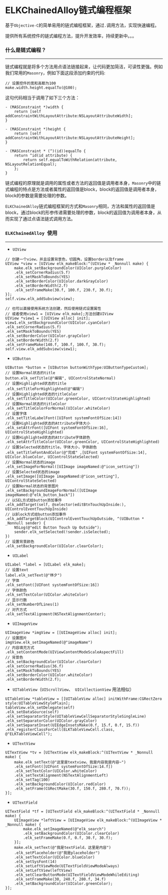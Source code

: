 # ELKChainedAlloy链式编程框架

基于```Objective-C```的简单易用的链式编程框架，通过``` . ```调用方法，实现快速编程。  

提供所有系统控件的链式编程方法，提升开发效率，持续更新中。。。

### 什么是链式编程？    
----

链式编程就是将多个方法用点语法链接起来，让代码更加简洁，可读性更强。例如我们常用的``` Masonry ```，例如下面这段添加约束的代码:

```
// 设置控件的宽和高都为100
make.width.height.equalTo(@100);
```

这句代码相当于调用了如下三个方法：

```
- (MASConstraint *)width {
    return [self addConstraintWithLayoutAttribute:NSLayoutAttributeWidth];
}

- (MASConstraint *)height {
    return [self addConstraintWithLayoutAttribute:NSLayoutAttributeHeight];
}

- (MASConstraint * (^)(id))equalTo {
    return ^id(id attribute) {
        return self.equalToWithRelation(attribute, NSLayoutRelationEqual);
    };
}
```

链式编程的原理就是调用的属性或者方法的返回值是调用者本身，``` Masonry ```中的链式编程的特点是方法或者属性的返回值是block，block的返回值是调用者本身，block的参数是需要处理的参数。    

``` ELKChainedAlloy ```链式编程框架的方式和``` Masonry ```相同，方法和属性的返回值是block，通过block的形参传递需要处理的参数，block的返回值为调用者本身，从而实现了通过点语法链式调用方法。

### ``` ELKChainedAlloy  ```使用    
----

* ``` UIView ```

```
// 创建一个view，并且设置背景色，切圆角，设置border以及frame
UIView *view = [UIView elk_makeBlock:^(UIView * _Nonnull make) {
    make.elk_setBackgroundColor(UIColor.purpleColor)
    .elk_setCornerRadius(5.f)
    .elk_setMaskToBounds(YES)
    .elk_setBorderColor(UIColor.darkGrayColor)
    .elk_setBorderWidth(2.f)
    .elk_setFrameMake(30.f, 100.f, 230.f, 30.f);
}];
self.view.elk_addSubview(view);

// 也可以直接使用系统方法创建，然后使用链式设置属性
// 或者使用view1 = [UIView elk_make];方法创建UIView
UIView *view1 = [[UIView alloc] init];
view1.elk_setBackgroundColor(UIColor.cyanColor)
.elk_setCornerRadius(5.f)
.elk_setMaskToBounds(YES)
.elk_setBorderColor(UIColor.grayColor)
.elk_setBorderWidth(2.f)
.elk_setFrameMake(140.f, 100.f, 100.f, 30.f);
self.view.elk_addSubview(view1);
```

* ``` UIButton ```

```
UIButton *button = [UIButton buttonWithType:UIButtonTypeCustom];
// 设置Normal状态的title
button.elk_setTitle(@"编辑", UIControlStateNormal)
// 设置Highlighted状态的title
.elk_setTitleForHighlighted(@"编辑")
// 设置Highlighted状态的titleColor
.elk_setTitleColor(UIColor.greenColor, UIControlStateHighlighted)
// 设置Normal状态的titleColor
.elk_setTitleColorForNormal(UIColor.whiteColor)
// 设置字体
.elk_setTitleLabelFont([UIFont systemFontOfSize:14])
// 设置Highlighted状态的Attribute字体大小
.elk_setAttrFont([UIFont systemFontOfSize:16], UIControlStateHighlighted)
// 设置Highlighted状态的Attribute字体颜色
.elk_setAttrTitleColor(UIColor.greenColor, UIControlStateHighlighted)
// 设置Selected状态的title，字体大小，字体颜色
.elk_setTitleFontAndColor(@"完成" ,[UIFont systemFontOfSize:14], UIColor.blueColor, UIControlStateSelected)
// 设置Normal状态的image
.elk_setImageForNormal([UIImage imageNamed:@"icon_setting"])
// 设置Selected状态的image
.elk_setImage([UIImage imageNamed:@"icon_setting"], UIControlStateSelected)
// 设置Normal状态的背景图片
.elk_setBackgroundImageForNormal([UIImage imageNamed:@"elk_button_back"])
// 以SEL方式给button添加事件
.elk_addTarget(self, @selector(editBtnTouchUpInside:), UIControlEventTouchUpInside)
// 以Block方式给button添加事件
.elk_addTargetBlock(UIControlEventTouchUpOutside, ^(UIButton * _Nonnull sender) {
    NSLog(@"edit Button Touch Up Outside");
    sender.elk_setSelected(!sender.isSelected);
})
// 设置背景颜色
.elk_setBackgroundColor(UIColor.clearColor);
```

* ``` UILabel ```

```
UILabel *label = [UILabel elk_make];
// 设置text
label.elk_setText(@"林夕")
// 字体
.elk_setFont([UIFont systemFontOfSize:16])
// 字体颜色
.elk_setTextColor(UIColor.whiteColor)
// 显示行数
.elk_setNumberOfLines(1)
// 对齐方式
.elk_setTextAlignment(NSTextAlignmentCenter);
```

* ``` UIImageView ```

```
UIImageView *imgView = [[UIImageView alloc] init];
// 设置图片
imgView.elk_setImageNamed(@"imageName")
// 内容填充方式
.elk_setContentMode(UIViewContentModeScaleAspectFill)
// 背景色
.elk_setBackgroundColor(UIColor.clearColor)
.elk_setCornerRadius(36.f)
.elk_setMaskToBounds(YES)
.elk_setBorderColor(UIColor.whiteColor)
.elk_setBorderWidth(2.f);
```

* ``` UITableView ```（```UIScrollView```、``` UICollectionView``` 用法相似）

```
UITableView *tableView = [[UITableView alloc] initWithFrame:CGRectZero style:UITableViewStylePlain];
tableView.elk_setDelegate(self)
.elk_setDataSource(self)
.elk_setSeparatorStyle(UITableViewCellSeparatorStyleSingleLine)
.elk_setSeparatorColor(UIColor.grayColor)
.elk_setSeparatInset(UIEdgeInsetsMake(0.f, 15.f, 0.f, 15.f))
.elk_registerClassForCell(ELKTableViewCell.class, @"ELKTableViewCell");
```

* ``` UITextView ```

```
UITextView *tv = [UITextView elk_makeBlock:^(UITextView * _Nonnull make) {
    make.elk_setText(@"这里是textview，我是内容我是内容~")
    .elk_setFont([UIFont systemFontOfSize:14.f])
    .elk_setTextColor(UIColor.whiteColor)
    .elk_setTextAlignment(NSTextAlignmentLeft)
    .elk_setTag(100)
    .elk_setBackgroundColor(UIColor.redColor)
    .elk_setFrame(CGRectMake(30.f, 150.f, 280.f, 70.f));
}];
```

* ``` UITextField ```

```
UITextField *tf = [UITextField elk_makeBlock:^(UITextField * _Nonnull make) {
    UIImageView *leftView = [UIImageView elk_makeBlock:^(UIImageView * _Nonnull make) {
        make.elk_setImageNamed(@"elk_search")
        .elk_setBackgroundColor(UIColor.clearColor)
        .elk_setFrameMake(0.f, 0.f, 30.f, 30.f);
    }];
    make.elk_setText(@"我是textField，这里是内容")
    .elk_setPlaceholder(@"我是placeholder")
    .elk_setTextColor(UIColor.blueColor)
    .elk_setSysFont(14)
    .elk_setLeftViewMode(UITextFieldViewModeAlways)
    .elk_setLeftView(leftView)
    .elk_setClearButtonMode(UITextFieldViewModeWhileEditing)
    .elk_setFrameMake(30, 240.f, 280.f, 34.f)
    .elk_setBackgroundColor(UIColor.greenColor);
}];
```